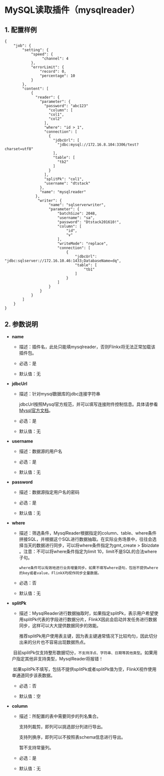 # MySQL读取插件（mysqlreader）

## 1. 配置样例

```
{
    "job": {
        "setting": {
            "speed": {
                 "channel": 4
            },
            "errorLimit": {
                "record": 0,
                "percentage": 10
            }
        },
        "content": [
            {
              "reader": {
                "parameter": {
                  "password": "abc123"
                  	"column": [
                    "col1",
                    "col2"
                  ],
                  "where": "id > 1",
                  "connection": [
                    {
                      "jdbcUrl": [
                        "jdbc:mysql://172.16.8.104:3306/test?charset=utf8"
                      ],
                      "table": [
                        "tb2"
                      ]
                    }
                  ],
                  "splitPk": "col1",
                  "username": "dtstack"
                },
                "name": "mysqlreader"
              },
               "writer": {
                    "name": "sqlserverwriter",
                    "parameter": {
                        "batchSize": 2048,
                        "username": "sa",
                        "password": "Dtstack201610!",
                        "column": [
                            "id",
                            "v"
                        ],
                        "writeMode": "replace",
                        "connection": [
                            {
                                "jdbcUrl": "jdbc:sqlserver://172.16.10.46:1433;DatabaseName=dq",
                                "table": [
                                    "tb1"
                                ]
                            }
                        ]
                    }
                }
            }
        ]
    }
}

```

## 2. 参数说明

* **name**

 	* 描述：插件名，此处只能填mysqlreader，否则Flinkx将无法正常加载该插件包。	
	* 必选：是 <br />

	* 默认值：无 <br />

* **jdbcUrl**

	* 描述：针对mysql数据库的jdbc连接字符串

		jdbcUrl按照Mysql官方规范，并可以填写连接附件控制信息。具体请参看[Mysql官方文档](http://dev.mysql.com/doc/connector-j/en/connector-j-reference-configuration-properties.html)。

	* 必选：是 <br />

	* 默认值：无 <br />

* **username**

	* 描述：数据源的用户名 <br />

	* 必选：是 <br />

	* 默认值：无 <br />

* **password**

	* 描述：数据源指定用户名的密码 <br />

	* 必选：是 <br />

	* 默认值：无 <br />
	
* **where**

	* 描述：筛选条件，MysqlReader根据指定的column、table、where条件拼接SQL，并根据这个SQL进行数据抽取。在实际业务场景中，往往会选择当天的数据进行同步，可以将where条件指定为gmt_create > $bizdate 。注意：不可以将where条件指定为limit 10，limit不是SQL的合法where子句。<br />

          where条件可以有效地进行业务增量同步。如果不填写where语句，包括不提供where的key或者value，FlinkX均视作同步全量数据。

	* 必选：否 <br />

	* 默认值：无 <br />
	
* **splitPk**

	* 描述：MysqlReader进行数据抽取时，如果指定splitPk，表示用户希望使用splitPk代表的字段进行数据分片，FlinkX因此会启动并发任务进行数据同步，这样可以大大提供数据同步的效能。

	  推荐splitPk用户使用表主键，因为表主键通常情况下比较均匀，因此切分出来的分片也不容易出现数据热点。

	  目前splitPk仅支持整形数据切分，`不支持浮点、字符串、日期等其他类型`。如果用户指定其他非支持类型，MysqlReader将报错！

	  如果splitPk不填写，包括不提供splitPk或者splitPk值为空，FlinkX视作使用单通道同步该表数据。

	* 必选：否 <br />

	* 默认值：空 <br />



* **column**

	* 描述：所配置的表中需要同步的列名集合。
	
	  支持列裁剪，即列可以挑选部分列进行导出。

      支持列换序，即列可以不按照表schema信息进行导出。
      
      暂不支持常量列。

	* 必选：是 <br />

	* 默认值：无 <br />
	
